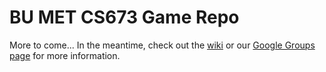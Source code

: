 BU MET CS673 Game Repo
======================

More to come... In the meantime, check out the [wiki](https://github.com/BU-CS673/bubolo/wiki) or our [Google Groups page](https://groups.google.com/forum/#!forum/metcs673game) for more information.
